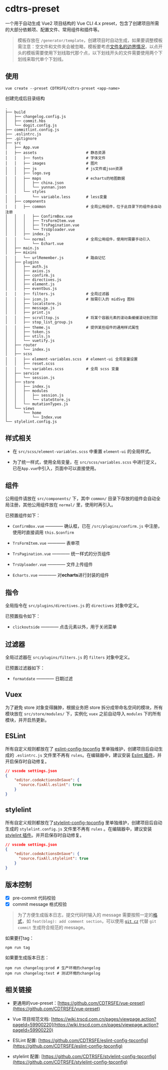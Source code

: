 # cdtrs-preset

一个用于自动生成 Vue2 项目结构的 Vue CLI 4.x preset，包含了创建项目所需的大部分依赖项、配置文件、常用组件和插件等。

> 模板存放在 `/generator/template`，创建项目时自动生成，如果要调整模板需注意：空文件和文件夹会被忽略，模板要考虑[文件名的边界情况](https://cli.vuejs.org/zh/dev-guide/plugin-dev.html#%E6%96%87%E4%BB%B6%E5%90%8D%E7%9A%84%E8%BE%B9%E7%95%8C%E6%83%85%E5%86%B5)，以点开头的模板需要使用下划线取代那个点，以下划线开头的文件需要使用两个下划线来取代单个下划线。

## 使用

```shell
vue create --preset CDTRSFE/cdtrs-preset <app-name>
```

创建完成后目录结构

```
.
├── build
│   ├── changelog.config.js
│   ├── commit.hbs
│   └── dogit.config.js
├── commitlint.config.js
├── .eslintrc.js
├── .gitignore
├── src
│   ├── App.vue
│   ├── assets                      # 静态资源
│   │   ├── fonts                   # 字体文件
│   │   ├── images                  # 图片
│   │   ├── js                      # js文件或json资源
│   │   ├── logo.svg
│   │   ├── maps                    # echarts的地图数据
│   │   │   ├── china.json
│   │   │   └── yunnan.json
│   │   └── styles
│   │       └── variable.less       # less变量
│   ├── components
│   │   ├── common                  # 全局公用组件，位于此目录下的组件会自动注册
│   │   │   ├── ConfirmBox.vue
│   │   │   ├── TrsFormItem.vue
│   │   │   ├── TrsPagination.vue
│   │   │   └── TrsUploader.vue
│   │   ├── index.js
│   │   └── normal                  # 全局公用组件，使用时需要手动引入
│   │       └── Echart.vue
│   ├── main.js
│   ├── mixins
│   │   └── urlRemember.js          # 路由记忆
│   ├── plugins
│   │   ├── auth.js
│   │   ├── axios.js
│   │   ├── confirm.js
│   │   ├── directives.js
│   │   ├── element.js
│   │   ├── eventbus.js
│   │   ├── filters.js              # 全局过滤器
│   │   ├── icon.js                 # 按需引入的 midSvg 图标
│   │   ├── localstore.js
│   │   ├── message.js
│   │   ├── print.js
│   │   ├── scrolltop.js            # 将某个容器元素的滚动条缓缓滚动到顶部
│   │   ├── stop_list_group.js
│   │   ├── theme.js                # 提供某些组件的通用样式属性
│   │   ├── token.js
│   │   ├── utils.js
│   │   └── vuetify.js
│   ├── router
│   │   └── index.js
│   ├── scss
│   │   ├── element-variables.scss  # element-ui 全局变量设置
│   │   ├── reset.scss
│   │   └── variables.scss          # 全局 scss 变量
│   ├── service
│   │   └── session.js
│   ├── store
│   │   ├── index.js
│   │   ├── modules
│   │   │   ├── session.js
│   │   │   └── stateStore.js
│   │   └── mutationTypes.js
│   └── views
│       └── home
│           └── Index.vue
└── stylelint.config.js
```

## 样式相关

* 在 `src/scss/element-variables.scss` 中重置 `element-ui` 的全局样式。

* 为了统一样式，使用全局变量，在 `src/scss/variables.scss` 中进行定义，已在`App.vue`中引入，页面中可以直接使用。

## 组件

公用组件请放在 `src/components/` 下，其中 `common/` 目录下存放的组件会自动全局注册，其他公用组件放在 `normal/` 里，使用时再引入。

已预置组件如下：

* `ConfirmBox.vue` ———— 确认框，已在 `/src/plugins/confirm.js` 中注册，使用时直接调用 `this.$confirm`

* `TrsFormItem.vue` ———— 表单项

* `TrsPagination.vue` ———— 统一样式的分页组件

* `TrsUploader.vue` ———— 文件上传组件

* `Echarts.vue` ———— 对**echarts**进行封装的组件

## 指令

全局指令在 `src/plugins/directives.js` 的 `directives` 对象中定义。

已预置指令如下：

* `clickoutside` ———— 点击元素以外，用于关闭菜单

## 过滤器

全局过滤器在 `src/plugins/filters.js` 的 `filters` 对象中定义。

已预置过滤器如下：

* `formatdate` ———— 日期过滤

## Vuex

为了避免 store 对象变得臃肿，根据业务把 store 拆分成带命名空间的模块，所有模块放在 `src/store/modules/` 下，实例化 `vuex` 之前自动导入 `modules` 下的所有模块，并开启热更新。

## ESLint

所有自定义规则都放在了 [eslint-config-tpconfig](https://github.com/CDTRSFE/eslint-config-tpconfig) 里单独维护，创建项目后自动生成的 `.eslintrc.js` 文件里不再有 `rules`。在编辑器中，建议安装 [Eslint 插件](https://marketplace.visualstudio.com/items?itemName=dbaeumer.vscode-eslint)，并开启保存时自动修复。

```json
// vscode settings.json
{
    "editor.codeActionsOnSave": {
      "source.fixAll.eslint": true
    }
}
```

## stylelint

所有自定义规则都放在了[stylelint-config-tpconfig](https://github.com/CDTRSFE/stylelint-config-tpconfig) 里单独维护，创建项目后自动生成的 `stylelint.config.js` 文件里不再有 `rules` 。在编辑器中，建议安装 [stylelint 插件](https://marketplace.visualstudio.com/items?itemName=stylelint.vscode-stylelint)。并开启保存时自动修复。

```json
// vscode settings.json
{
    "editor.codeActionsOnSave": {
      "source.fixAll.stylelint": true
    }
}
```

## 版本控制

- [x] pre-commit 代码校验
- [x] commit message 格式校验

> 为了方便生成版本日志，提交代码时输入的 message 需要按照一定的[格式](https://www.conventionalcommits.org/en/v1.0.0/)，如 `feat(blog): add comment section`，可以使用 [`git cz`](https://github.com/commitizen/cz-cli) 代替 `git commit` 生成符合规范的 message。

如果要打tag：

```shell
npm run tag
```

如果要生成版本日志：

```shell
npm run changelog:prod # 生产环境的changelog
npm run changelog:test # 测试环境的changelog
```

## 相关链接

+ 更通用的vue-preset：[https://github.com/CDTRSFE/vue-preset](https://github.com/CDTRSFE/vue-preset)

+ Vue 项目规范文档: [https://wiki.trscd.com.cn/pages/viewpage.action?pageId=59900220](https://wiki.trscd.com.cn/pages/viewpage.action?pageId=59900220)

+ ESLint 配置: [https://github.com/CDTRSFE/eslint-config-tpconfig](https://github.com/CDTRSFE/eslint-config-tpconfig)

+ stylelint 配置: [https://github.com/CDTRSFE/stylelint-config-tpconfig](https://github.com/CDTRSFE/stylelint-config-tpconfig)
